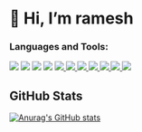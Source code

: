 # 👋 Hi, I’m ramesh
<!-- - 👀 I’m interested in ...
- 🌱 I’m currently learning ...
- 💞️ I’m looking to collaborate on ...
- 📫 How to reach me ... -->

<!---
ramesh1212445/ramesh1212445 is a ✨ special ✨ repository because its `README.md` (this file) appears on your GitHub profile.
You can click the Preview link to take a look at your changes.
--->


### Languages and Tools:
<a href="https://www.python.org"><img src="https://img.shields.io/badge/Python-3776AB?&style=plastic&logo=Python&logoColor=white"/></a>
<img src="https://img.shields.io/badge/HTML-E34F26?logo=HTML5&logoColor=white&style=plastic"/>
<img src="https://img.shields.io/badge/CSS-1572B6?logo=CSS3&&logoColor=white&style=plastic"/>
<a href="https://www.javascript.com"><img src="https://img.shields.io/badge/JavaScript-F7DF1E?logo=JavaScript&logoColor=white&style=plastic"/></a>
<a href = "https://gcc.gnu.org/" > <img src = "https://img.shields.io/badge/-C-A8B9CC?logo=c&logoColor=white&style=plastic"/> </a>
<a href = "https://gcc.gnu.org/" > <img src = "https://img.shields.io/badge/-C++-00599C?logo=cplusplus&logoColor=white&style=plastic"/> </a>
<a href = "https://gcc.gnu.org/" > <img src = "https://img.shields.io/badge/-Android-3DDC84?logo=android&logoColor=white&style=plastic"/> </a>
<a href = "https://gcc.gnu.org/" > <img src = "https://img.shields.io/badge/-Flutter-02569B?logo=flutter&logoColor=white&style=plastic"/> </a>
<a href = "https://gcc.gnu.org/" > <img src = "https://img.shields.io/badge/-React-61DAFB?logo=react&logoColor=black&style=plastic"/> </a>
<a href = "https://gcc.gnu.org/" > <img src = "https://img.shields.io/badge/-Django-092E20?logo=django&logoColor=white&style=plastic"/> </a>
<a href = "https://gcc.gnu.org/" > <img src = "https://img.shields.io/badge/-React-61DAFB?logo=react&logoColor=white&style=plastic"/> </a>

## GitHub Stats
[![Anurag's GitHub stats](https://github-readme-stats.vercel.app/api?username=ramesh1212445&show_icons=true&theme=github_dark)](https://github.com/anuraghazra/github-readme-stats)
